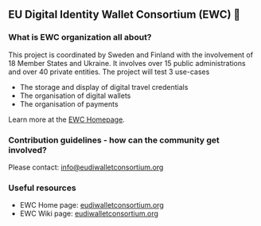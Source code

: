 ## EU Digital Identity Wallet Consortium (EWC) 👋

### What is EWC organization all about?

This project is coordinated by Sweden and Finland with the involvement of 18 Member States and Ukraine. It involves over 15 public administrations and over 40 private entities. The project will test 3 use-cases

* The storage and display of digital travel credentials
* The organisation of digital wallets
* The organisation of payments

Learn more at the [EWC Homepage](eudiwalletconsortium.org).

### Contribution guidelines - how can the community get involved?

Please contact: [info@eudiwalletconsortium.org](mailto:info@eudiwalletconsortium.org) 

### Useful resources
*  EWC Home page: [eudiwalletconsortium.org](eudiwalletconsortium.org)
*  EWC Wiki page: [eudiwalletconsortium.org](eudiwalletconsortium.org)

